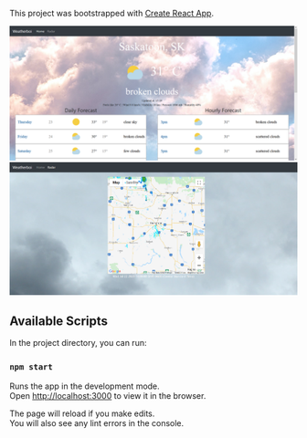 This project was bootstrapped with [Create React App](https://github.com/facebook/create-react-app).

![Home1](src/Images/HomeSample1.png)
![Home2](src/Images/HomeSample2.png)

## Available Scripts

In the project directory, you can run:

### `npm start`

Runs the app in the development mode.<br />
Open [http://localhost:3000](http://localhost:3000) to view it in the browser.

The page will reload if you make edits.<br />
You will also see any lint errors in the console.
